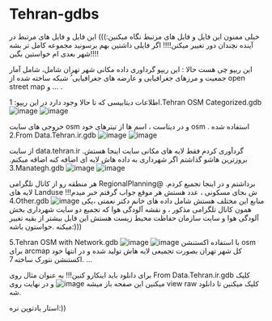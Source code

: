 # Tehran-gdbs
خیلی ممنون این فایل و فایل های مرتبط نگاه میکنین:)))
این فایل و فایل های مرتبط در آینده نچندان دور تغییر میکنن!!!!
اگر فایلی داشتین بهم برسونید مجموعه کامل تر بشه شهر بعدی ام خواستین بگین!!!!

این ریپو چی هست حالا : این ریپو گرداوری داده مکانی شهر تهران شامل، شامل آمار جمعیت و مرزهای جغرافیایی و عارضه های جغرافیایی ُ شبکه ساخته شده از open street map و ... .

اطلاعات دیتابیسی که تا حالا وجود دارد در این ریپو:
1.Tehran OSM Categorized.gdb
![image](https://github.com/97mohatah/Tehran-gdbs/assets/131670439/07e3da3d-83a8-45c8-b983-92da23b73cf6)
![image](https://github.com/97mohatah/Tehran-gdbs/assets/131670439/df253dab-0acb-4122-8220-e26eb1cf444c)

خروجی های سایت osm و در دیتاست ، اسم ها از تیترهای خود osm استفاده شده  .
2.From Data.Tehran.ir.gdb
![image](https://github.com/97mohatah/Tehran-gdbs/assets/131670439/3088c1fb-3115-4d23-ab52-2edb173277a3)
![image](https://github.com/97mohatah/Tehran-gdbs/assets/131670439/c30fea03-c73c-4be1-b65a-496625a7df47)

از سایت data.tehran.ir گردآوری کردم فقط لایه های مکانی سایت اینجا هستش. بروزترین هاشو گذاشتم اگر شهرداری به داده هاش لایه ای اضافه کنه اضاقه میکنم.
3.Manategh.gdb
![image](https://github.com/97mohatah/Tehran-gdbs/assets/131670439/06b82ebf-850f-49a2-8a9d-246df7bd56e6)
![image](https://github.com/97mohatah/Tehran-gdbs/assets/131670439/f9d23a32-6a49-4cbd-8db0-034fb26dc680)

هر منطقه رو از کانال تلگرامی RegionalPlanning@ برداشتم و در اینجا تجمیع کردم. لایه های Landuse ش بجای مسکونی ، عدد هستش هر موقع جواب گرفتم خبر میدم!!!
4.Other.gdb
![image](https://github.com/97mohatah/Tehran-gdbs/assets/131670439/658999e3-7b4f-485b-aec0-8999c4677e1b)
منابع این مختلف هستش شامل داده های خانم دکتر نعمتی ،یکی همون کانال تلگرامی مذکور ، و نقشه آلودگی هوا که تجمیع دو سایت شهرداری بخش آلودگی هوا و سایت سازمان حفاظت محیط زیست هستش این فایل بیشتر از بقیه تغییر میکنه .حواستون باشه:)))

5.Tehran OSM with Network.gdb
![image](https://github.com/97mohatah/Tehran-gdbs/assets/131670439/4eb6001f-3f6b-43d1-88f6-e0cbbd7821ee)
![image](https://github.com/97mohatah/Tehran-gdbs/assets/131670439/19299809-726d-416d-8d24-61b781f2eaf4)
با استفاده اکستنشن osm برای arcmap کل شهر تهران بصورت تجمیعی لایه هاش تولید شده و در انتها خود اکستنشن نتورک ساخته
7. ...


برای دانلود باید اینکارو کنین!!!
به عنوان مثال روی From Data.Tehran.ir.gdb کلیک میکنین این صفحه باز میشه
![image](https://github.com/97mohatah/Tehran-gdbs/assets/131670439/4719d65b-7a50-47a3-a510-48b24c4df220)
و در نهایت روی view raw  کلیک میکنین تا دانلود شه.

استار یادتوپن نره:))


